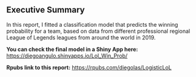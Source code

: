 ## Executive Summary
In this report, I fitted a classification model that predicts the winning probability for a team, based on data from different professional regional League of Legends leagues from around the world in 2019.

**You can check the final model in a Shiny App here:** 
<https://diegoangulo.shinyapps.io/Lol_Win_Prob/>

**Rpubs link to this report:**
<https://rpubs.com/diegolas/LogisticLoL>

